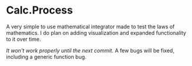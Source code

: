 Calc.Process
============

A very simple to use mathematical integrator made to test the laws of mathematics. I do plan on adding visualization and expanded functionality to it over time.

*It won't work properly until the next commit.* A few bugs will be fixed, including a generic function bug.